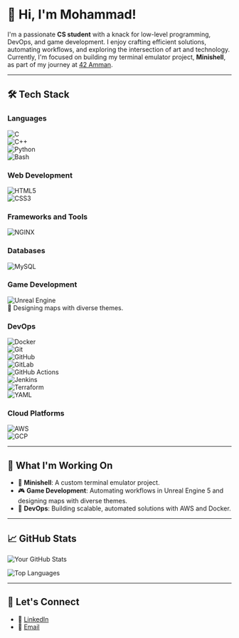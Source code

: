 # 👋 Hi, I'm Mohammad!

I'm a passionate **CS student** with a knack for low-level programming, DevOps, and game development. I enjoy crafting efficient solutions, automating workflows, and exploring the intersection of art and technology. Currently, I'm focused on building my terminal emulator project, **Minishell**, as part of my journey at [42 Amman](https://42network.org/).

---

## 🛠️ Tech Stack

### Languages
![C](https://img.shields.io/badge/C-00599C?style=flat-square&logo=c&logoColor=white)  
![C++](https://img.shields.io/badge/C++-00599C?style=flat-square&logo=cplusplus&logoColor=white)  
![Python](https://img.shields.io/badge/Python-3776AB?style=flat-square&logo=python&logoColor=white)  
![Bash](https://img.shields.io/badge/Bash-4EAA25?style=flat-square&logo=gnu-bash&logoColor=white)

### Web Development
![HTML5](https://img.shields.io/badge/HTML5-E34F26?style=flat-square&logo=html5&logoColor=white)  
![CSS3](https://img.shields.io/badge/CSS3-1572B6?style=flat-square&logo=css3&logoColor=white)

### Frameworks and Tools
![NGINX](https://img.shields.io/badge/NGINX-009639?style=flat-square&logo=nginx&logoColor=white)

### Databases
![MySQL](https://img.shields.io/badge/MySQL-4479A1?style=flat-square&logo=mysql&logoColor=white)

### Game Development
![Unreal Engine](https://img.shields.io/badge/Unreal-0E1128?style=flat-square&logo=unreal-engine&logoColor=white)  
🎨 Designing maps with diverse themes.

### DevOps
![Docker](https://img.shields.io/badge/Docker-2496ED?style=flat-square&logo=docker&logoColor=white)  
![Git](https://img.shields.io/badge/Git-F05032?style=flat-square&logo=git&logoColor=white)  
![GitHub](https://img.shields.io/badge/GitHub-181717?style=flat-square&logo=github&logoColor=white)  
![GitLab](https://img.shields.io/badge/GitLab-FCA121?style=flat-square&logo=gitlab&logoColor=white)  
![GitHub Actions](https://img.shields.io/badge/GitHub%20Actions-2088FF?style=flat-square&logo=github-actions&logoColor=white)  
![Jenkins](https://img.shields.io/badge/Jenkins-D24939?style=flat-square&logo=jenkins&logoColor=white)  
![Terraform](https://img.shields.io/badge/Terraform-623CE4?style=flat-square&logo=terraform&logoColor=white)  
![YAML](https://img.shields.io/badge/YAML-000000?style=flat-square&logo=yaml&logoColor=white)

### Cloud Platforms
![AWS](https://img.shields.io/badge/AWS-232F3E?style=flat-square&logo=amazon-aws&logoColor=white)  
![GCP](https://img.shields.io/badge/GCP-4285F4?style=flat-square&logo=google-cloud&logoColor=white)

---

## 🌱 What I'm Working On

- 🔧 **Minishell**: A custom terminal emulator project.
- 🎮 **Game Development**: Automating workflows in Unreal Engine 5 and designing maps with diverse themes.
- 🚀 **DevOps**: Building scalable, automated solutions with AWS and Docker.

---

## 📈 GitHub Stats

![Your GitHub Stats](https://github-readme-stats.vercel.app/api?username=mohammad&show_icons=true&theme=radical)

![Top Languages](https://github-readme-stats.vercel.app/api/top-langs/?username=mohammad&layout=compact&theme=radical)

---

## 🤝 Let's Connect

- 💼 [LinkedIn](https://linkedin.com/in/mohammad)  
- 📧 [Email](mailto:mohammad@example.com)
